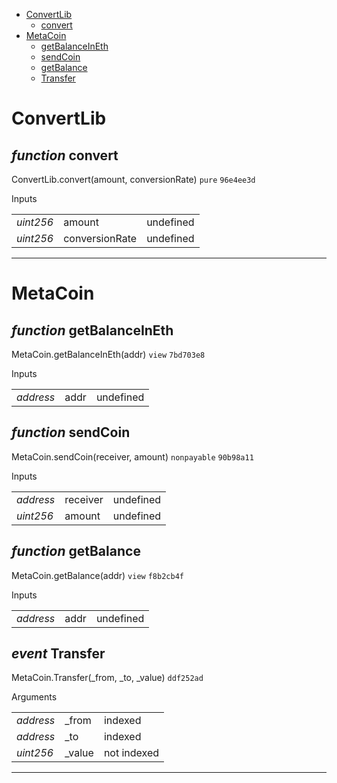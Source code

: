 * [ConvertLib](#convertlib)
  * [convert](#function-convert)
* [MetaCoin](#metacoin)
  * [getBalanceInEth](#function-getbalanceineth)
  * [sendCoin](#function-sendcoin)
  * [getBalance](#function-getbalance)
  * [Transfer](#event-transfer)

# ConvertLib


## *function* convert

ConvertLib.convert(amount, conversionRate) `pure` `96e4ee3d`


Inputs

| | | |
|-|-|-|
| *uint256* | amount | undefined |
| *uint256* | conversionRate | undefined |


---
# MetaCoin


## *function* getBalanceInEth

MetaCoin.getBalanceInEth(addr) `view` `7bd703e8`


Inputs

| | | |
|-|-|-|
| *address* | addr | undefined |


## *function* sendCoin

MetaCoin.sendCoin(receiver, amount) `nonpayable` `90b98a11`


Inputs

| | | |
|-|-|-|
| *address* | receiver | undefined |
| *uint256* | amount | undefined |


## *function* getBalance

MetaCoin.getBalance(addr) `view` `f8b2cb4f`


Inputs

| | | |
|-|-|-|
| *address* | addr | undefined |


## *event* Transfer

MetaCoin.Transfer(_from, _to, _value) `ddf252ad`

Arguments

| | | |
|-|-|-|
| *address* | _from | indexed |
| *address* | _to | indexed |
| *uint256* | _value | not indexed |


---